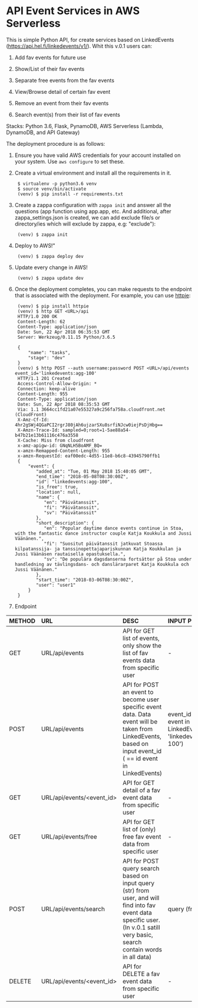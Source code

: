 
API Event Services in AWS Serverless
====================================

This is simple Python API, for create services based on LinkedEvents (https://api.hel.fi/linkedevents/v1/). Whit this v.0.1 users can:

1. Add fav events for future use

2. Show/List of their fav events

3. Separate free events from the fav events

4. View/Browse detail of certain fav event

5. Remove an event from their fav events

6. Search event(s) from their list of fav events

Stacks: Python 3.6, Flask, PynamoDB, AWS Serverless (Lambda, DynamoDB, and API Gateway)

The deployment procedure is as follows:

1. Ensure you have valid AWS credentials for your account installed on your
   system. Use `aws configure` to set these.

2. Create a virtual environment and install all the requirements in it.

        $ virtualenv -p python3.6 venv
        $ source venv/bin/activate
        (venv) $ pip install -r requirements.txt

3. Create a zappa configuration with `zappa init` and answer all the questions (app function using app.app, etc. And additional, after zappa_settings.json is created, we can add exclude file/s or directory/ies which will exclude by zappa, e.g: "exclude"):

        (venv) $ zappa init

4. Deploy to AWS!"

        (venv) $ zappa deploy dev

5. Update every change in AWS!

        (venv) $ zappa update dev

5. Once the deployment completes, you can make requests to the endpoint that
   is associated with the deployment. For example, you can use [httpie](https://httpie.org/):

        (venv) $ pip install httpie
        (venv) $ http GET <URL>/api
        HTTP/1.0 200 OK
        Content-Length: 62
        Content-Type: application/json
        Date: Sun, 22 Apr 2018 06:35:53 GMT
        Server: Werkzeug/0.11.15 Python/3.6.5

        {
            "name": "tasks", 
            "stage": "dev"
        }
        (venv) $ http POST --auth username:password POST <URL>/api/events event_id='linkedevents:agg-100'
        HTTP/1.1 201 Created
        Access-Control-Allow-Origin: *
        Connection: keep-alive
        Content-Length: 955
        Content-Type: application/json
        Date: Sun, 22 Apr 2018 08:35:53 GMT
        Via: 1.1 3664cc1fd21a07e55327a9c256fa758a.cloudfront.net (CloudFront)
        X-Amz-Cf-Id: 4hr2gSWj4QGaPCI2rgrJ80jAh6ujzarSXu8srfiNJcw0iejPsDjHbg==
        X-Amzn-Trace-Id: sampled=0;root=1-5ae88a54-b47b21e13b61116c476a3558
        X-Cache: Miss from cloudfront
        x-amz-apigw-id: GNqNLH5BoAMF_BQ=
        x-amzn-Remapped-Content-Length: 955
        x-amzn-RequestId: eaf00edc-4d55-11e8-b6c8-43945790ffb1
        {
            "event": {
               "added_at": "Tue, 01 May 2018 15:40:05 GMT", 
               "end_time": "2018-05-08T08:30:00Z", 
               "id": "linkedevents:agg-100", 
               "is_free": true, 
               "location": null, 
               "name": {
                  "en": "Päivätanssit", 
                  "fi": "Päivätanssit", 
                  "sv": "Päivätanssit"
               }, 
               "short_description": {
                  "en": "Popular daytime dance events continue in Stoa, with the fantastic dance instructor couple Katja Koukkula and Jussi Väänänen.", 
                  "fi": "Suositut päivätanssit jatkuvat Stoassa kilpatanssija- ja tanssinopettajapariskunnan Katja Koukkulan ja Jussi Väänäsen rautaisella opastuksella.", 
                  "sv": "De populära dagsdanserna fortsätter på Stoa under handledning av tävlingsdans- och danslärarparet Katja Koukkula och Jussi Väänänen."
               }, 
               "start_time": "2018-03-06T08:30:00Z", 
               "user": "user1"
            }
        }

6. Endpoint

| METHOD | URL | DESC | INPUT POST |
| :--- | :--- | :--- | :--- |
| GET   | URL/api/events | API for GET list of events, only show the list of fav events data from specific user | - |
| POST  | URL/api/events | API for POST an event to become user specific event data. Data event will be taken from LinkedEvents, based on input event_id ( == id event in LinkedEvents)| event_id ( == id event in LinkedEvents, e.g: 'linkedevents:agg-100') |
| GET   | URL/api/events/<event_id> | API for GET detail of a fav event data from specific user | - |
| GET   | URL/api/events/free | API for GET list of (only) free fav event data from specific user | - |
| POST | URL/api/events/search | API for POST query search based on input query (str) from user, and will find into fav event data specific user. (In v.0.1 satill very basic, search contain words in all data) | query (free string) |
| DELETE | URL/api/events/<event_id> | API for DELETE a fav event data from specific user | - |
            
